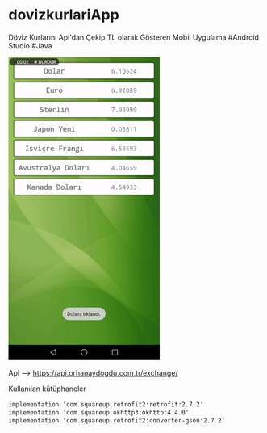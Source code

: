 # dovizkurlariApp
Döviz Kurlarını Api'dan Çekip TL olarak Gösteren Mobil Uygulama
#Android Studio
#Java

![](preview.gif)



Api --> https://api.orhanaydogdu.com.tr/exchange/



Kullanılan kütüphaneler


```
implementation 'com.squareup.retrofit2:retrofit:2.7.2'
implementation 'com.squareup.okhttp3:okhttp:4.4.0'
implementation 'com.squareup.retrofit2:converter-gson:2.7.2'

```
